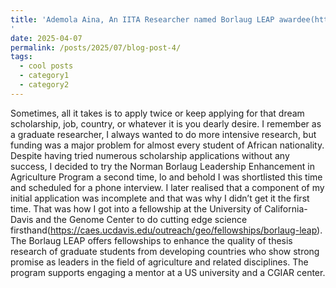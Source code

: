 ```yaml
---
title: 'Ademola Aina, An IITA Researcher named Borlaug LEAP awardee(https://www.iita.org/news-item/iita-graduate-researcher-named-borlaug-leap-awardee-2/)
'
date: 2025-04-07
permalink: /posts/2025/07/blog-post-4/
tags:
  - cool posts
  - category1
  - category2
---
```


Sometimes, all it takes is to apply twice or keep applying for that dream scholarship, job, country, or whatever it is you dearly desire. I remember as a graduate researcher, I always wanted to do more intensive research, but funding was a major problem for almost every student of African nationality. Despite having tried numerous scholarship applications without any success, I decided to try the Norman Borlaug Leadership Enhancement in Agriculture Program a second time, lo and behold I was shortlisted this time and scheduled for a phone interview. I later realised that a component of my initial application was incomplete and that was why I didn’t get it the first time. 
That was how I got into a fellowship at the University of California-Davis and the Genome Center to do cutting edge science firsthand(https://caes.ucdavis.edu/outreach/geo/fellowships/borlaug-leap). The Borlaug LEAP offers fellowships to enhance the quality of thesis research of graduate students from developing countries who show strong promise as leaders in the field of agriculture and related disciplines. The program supports engaging a mentor at a US university and a CGIAR center.

